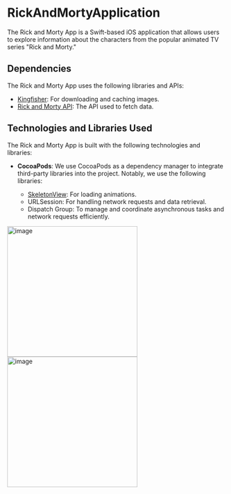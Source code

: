 # RickAndMortyApplication

The Rick and Morty App is a Swift-based iOS application that allows users to explore information about the characters from the popular animated TV series "Rick and Morty."

## Dependencies

The Rick and Morty App uses the following libraries and APIs:

- [Kingfisher](https://github.com/onevcat/Kingfisher): For downloading and caching images.
- [Rick and Morty API](https://rickandmortyapi.com/): The API used to fetch data.

## Technologies and Libraries Used

The Rick and Morty App is built with the following technologies and libraries:

- **CocoaPods**: We use CocoaPods as a dependency manager to integrate third-party libraries into the project. Notably, we use the following libraries:

   - [SkeletonView](https://github.com/Juanpe/SkeletonView): For loading animations.
   - URLSession: For handling network requests and data retrieval.
   - Dispatch Group: To manage and coordinate asynchronous tasks and network requests efficiently.

<img src="https://github.com/yamba24/RickAndMortyApplication/assets/71319698/c94b976d-1377-44b0-bce0-10aca53ef8f3" alt="image" width="300">
<img src="https://github.com/yamba24/RickAndMortyApplication/assets/71319698/e973f7f0-d956-4899-8ee4-7a0a193bb9bf" alt="image" width="300">
